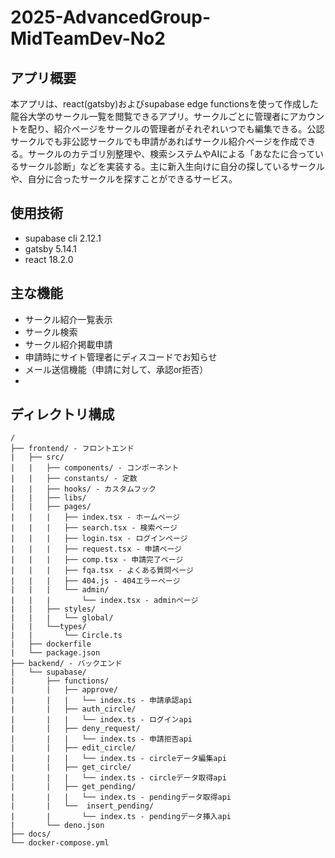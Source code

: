 # 2025-AdvancedGroup-MidTeamDev-No2

## アプリ概要

本アプリは、react(gatsby)およびsupabase edge functionsを使って作成した龍谷大学のサークル一覧を閲覧できるアプリ。サークルごとに管理者にアカウントを配り、紹介ページをサークルの管理者がそれぞれいつでも編集できる。公認サークルでも非公認サークルでも申請があればサークル紹介ページを作成できる。サークルのカテゴリ別整理や、検索システムやAIによる「あなたに合っているサークル診断」などを実装する。主に新入生向けに自分の探しているサークルや、自分に合ったサークルを探すことができるサービス。

## 使用技術

 - supabase cli 2.12.1
 - gatsby 5.14.1
 - react 18.2.0

## 主な機能

 - サークル紹介一覧表示
 - サークル検索
 - サークル紹介掲載申請
 - 申請時にサイト管理者にディスコードでお知らせ
 - メール送信機能（申請に対して、承認or拒否）
 - 

## ディレクトリ構成
```
/
├── frontend/ - フロントエンド
|   ├── src/
|   |   ├── components/ - コンポーネント
|   |   ├── constants/ - 定数
|   |   ├── hooks/ - カスタムフック     
|   |   ├── libs/
|   |   ├── pages/
|   |   |   ├── index.tsx - ホームページ
|   |   |   ├── search.tsx - 検索ページ
|   |   |   ├── login.tsx - ログインページ
|   |   |   ├── request.tsx - 申請ページ
|   |   |   ├── comp.tsx - 申請完了ページ
|   |   |   ├── fqa.tsx - よくある質問ページ
|   |   |   ├── 404.js - 404エラーページ
|   |   |   └── admin/
|   |   |       └── index.tsx - adminページ
|   |   ├── styles/
|   |   |   └── global/ 
|   |   └──types/
|   |       └── Circle.ts
|   ├── dockerfile
|   └── package.json
├── backend/ - バックエンド
|   └── supabase/
|       ├── functions/
|       |   ├── approve/
|       |   |   └── index.ts - 申請承認api
|       |   ├── auth_circle/ 
|       |   |   └── index.ts - ログインapi
|       |   ├── deny_request/
|       |   |   └── index.ts - 申請拒否api
|       |   ├── edit_circle/
|       |   |   └── index.ts - circleデータ編集api
|       |   ├── get_circle/
|       |   |   └── index.ts - circleデータ取得api
|       |   ├── get_pending/
|       |   |   └── index.ts - pendingデータ取得api
|       |   └──  insert_pending/
|       |       └── index.ts - pendingデータ挿入api
|       └── deno.json
├── docs/
└── docker-compose.yml
```